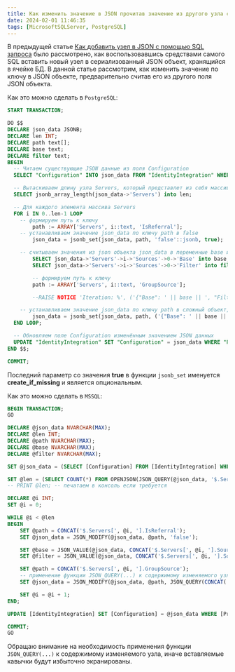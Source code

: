 ```yaml
---
title: Как изменить значение в JSON прочитав значение из другого узла с помощью SQL запроса
date: 2024-02-01 11:46:35
tags: [MicrosoftSQLServer, PostgreSQL]
---
```


В предыдущей статье [Как добавить узел в JSON с помощью SQL запроса](https://ostart.github.io/2023/08/04/insert-node-to-json-by-sql/) было рассмотрено, как воспользовавшись средствами самого SQL вставить новый узел в сериализованный JSON объект, хранящийся в ячейке БД. В данной статье рассмотрим, как изменить значение по ключу в JSON объекте, предварительно считав его из другого поля JSON объекта.

Как это можно сделать в ```PostgreSQL```:
``` sql
START TRANSACTION;

DO $$
DECLARE json_data JSONB;
DECLARE len INT;
DECLARE path text[];
DECLARE base text;
DECLARE filter text;
BEGIN
  -- Читаем существующие JSON данные из поля Configuration
  SELECT "Configuration" INTO json_data FROM "IdentityIntegration" WHERE "Priority" = 1;

  -- Вытаскиваем длину узла Servers, который представлет из себя массив json объектов
  SELECT jsonb_array_length(json_data->'Servers') into len;

  -- Для каждого элемента массива Servers
  FOR i IN 0..len-1 LOOP
	-- формируем путь к ключу
        path := ARRAY['Servers', i::text, 'IsReferral'];
	-- устанавливаем значение json_data по ключу path в false
        json_data = jsonb_set(json_data, path, 'false'::jsonb, true);

	-- считываем значения из json объекта json_data в переменные base и filter
        SELECT json_data->'Servers'->i->'Sources'->0->'Base' into base;
        SELECT json_data->'Servers'->i->'Sources'->0->'Filter' into filter;

        -- формируем путь к ключу
        path := ARRAY['Servers', i::text, 'GroupSource'];

        --RAISE NOTICE 'Iteration: %', ('{"Base": ' || base || ', "Filter": ' || filter || '}'); -- печатаем в консоль если требуется

	-- устанавливаем значение json_data по ключу path в сложный объект, получающийся конкатенацией переменных base и filter
        json_data = jsonb_set(json_data, path, ('{"Base": ' || base || ', "Filter": ' || filter || '}')::jsonb, true);
  END LOOP;

  -- Обновляем поле Configuration изменённым значением JSON данных
  UPDATE "IdentityIntegration" SET "Configuration" = json_data WHERE "Priority" = 1;
END $$;

COMMIT;
```

Последний параметр со значения **true** в функции ```jsonb_set``` именуется **create_if_missing** и является опциональным.

Как это можно сделать в ```MSSQL```:
``` sql
BEGIN TRANSACTION;
GO

DECLARE @json_data NVARCHAR(MAX);
DECLARE @len INT;
DECLARE @path NVARCHAR(MAX);
DECLARE @base NVARCHAR(MAX);
DECLARE @filter NVARCHAR(MAX);

SET @json_data = (SELECT [Configuration] FROM [IdentityIntegration] WHERE [Priority] = 1);

SET @len = (SELECT COUNT(*) FROM OPENJSON(JSON_QUERY(@json_data, '$.Servers')));
-- PRINT @len; -- печатаем в консоль если требуется

DECLARE @i INT;
SET @i = 0;

WHILE @i < @len
BEGIN
    SET @path = CONCAT('$.Servers[', @i, '].IsReferral');
    SET @json_data = JSON_MODIFY(@json_data, @path, 'false');

    SET @base = JSON_VALUE(@json_data, CONCAT('$.Servers[', @i, '].Sources[0].Base'));
    SET @filter = JSON_VALUE(@json_data, CONCAT('$.Servers[', @i, '].Sources[0].Filter'));

    SET @path = CONCAT('$.Servers[', @i, '].GroupSource');
    -- применение функции JSON_QUERY(...) к содержимому изменяемого узла удаляет избыточно экранированные кавычки
    SET @json_data = JSON_MODIFY(@json_data, @path, JSON_QUERY(CONCAT('{"Base": "', @base, '", "Filter": "', @filter, '"}')));

    SET @i = @i + 1;
END;

UPDATE [IdentityIntegration] SET [Configuration] = @json_data WHERE [Priority] = 1;

COMMIT;
GO
```

Обращаю внимание на необходимость применения функции ```JSON_QUERY(...)``` к содержимому изменяемого узла, иначе вставляемые кавычки будут избыточно экранированы.
